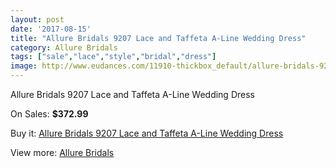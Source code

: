 ```yaml
---
layout: post
date: '2017-08-15'
title: "Allure Bridals 9207 Lace and Taffeta A-Line Wedding Dress"
category: Allure Bridals
tags: ["sale","lace","style","bridal","dress"]
image: http://www.eudances.com/11910-thickbox_default/allure-bridals-9207-lace-and-taffeta-a-line-wedding-dress.jpg
---
```

Allure Bridals 9207 Lace and Taffeta A-Line Wedding Dress

On Sales: **$372.99**
<a href="https://www.eudances.com/en/allure-bridals/3735-allure-bridals-9207-lace-and-taffeta-a-line-wedding-dress.html"><amp-img layout="responsive" width="600" height="600" src="//www.eudances.com/11910-thickbox_default/allure-bridals-9207-lace-and-taffeta-a-line-wedding-dress.jpg" alt="Allure Bridals 9207 Lace and Taffeta A-Line Wedding Dress 0" /></a>
<a href="https://www.eudances.com/en/allure-bridals/3735-allure-bridals-9207-lace-and-taffeta-a-line-wedding-dress.html"><amp-img layout="responsive" width="600" height="600" src="//www.eudances.com/11914-thickbox_default/allure-bridals-9207-lace-and-taffeta-a-line-wedding-dress.jpg" alt="Allure Bridals 9207 Lace and Taffeta A-Line Wedding Dress 1" /></a>
<a href="https://www.eudances.com/en/allure-bridals/3735-allure-bridals-9207-lace-and-taffeta-a-line-wedding-dress.html"><amp-img layout="responsive" width="600" height="600" src="//www.eudances.com/11913-thickbox_default/allure-bridals-9207-lace-and-taffeta-a-line-wedding-dress.jpg" alt="Allure Bridals 9207 Lace and Taffeta A-Line Wedding Dress 2" /></a>
<a href="https://www.eudances.com/en/allure-bridals/3735-allure-bridals-9207-lace-and-taffeta-a-line-wedding-dress.html"><amp-img layout="responsive" width="600" height="600" src="//www.eudances.com/11912-thickbox_default/allure-bridals-9207-lace-and-taffeta-a-line-wedding-dress.jpg" alt="Allure Bridals 9207 Lace and Taffeta A-Line Wedding Dress 3" /></a>
<a href="https://www.eudances.com/en/allure-bridals/3735-allure-bridals-9207-lace-and-taffeta-a-line-wedding-dress.html"><amp-img layout="responsive" width="600" height="600" src="//www.eudances.com/11911-thickbox_default/allure-bridals-9207-lace-and-taffeta-a-line-wedding-dress.jpg" alt="Allure Bridals 9207 Lace and Taffeta A-Line Wedding Dress 4" /></a>

Buy it: [Allure Bridals 9207 Lace and Taffeta A-Line Wedding Dress](https://www.eudances.com/en/allure-bridals/3735-allure-bridals-9207-lace-and-taffeta-a-line-wedding-dress.html "Allure Bridals 9207 Lace and Taffeta A-Line Wedding Dress")

View more: [Allure Bridals](https://www.eudances.com/en/2-allure-bridals "Allure Bridals")